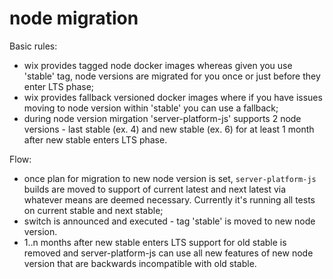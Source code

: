# node migration

Basic rules:
  - wix provides tagged node docker images whereas given you use 'stable' tag, node versions are migrated for you once or just before they enter LTS phase;
  - wix provides fallback versioned docker images where if you have issues moving to node version within 'stable' you can use a fallback;
  - during node version mirgation 'server-platform-js' supports 2 node versions - last stable (ex. 4) and new stable (ex. 6) for at least 1 month after new stable enters LTS phase.

Flow:
 - once plan for migration to new node version is set, `server-platform-js` builds are moved to support of current latest and next latest via whatever means are deemed necessary. Currently it's running all tests on current stable and next stable;
 - switch is announced and executed - tag 'stable' is moved to new node version.
 - 1..n months after new stable enters LTS support for old stable is removed and server-platform-js can use all new features of new node version that are backwards incompatible with old stable.
